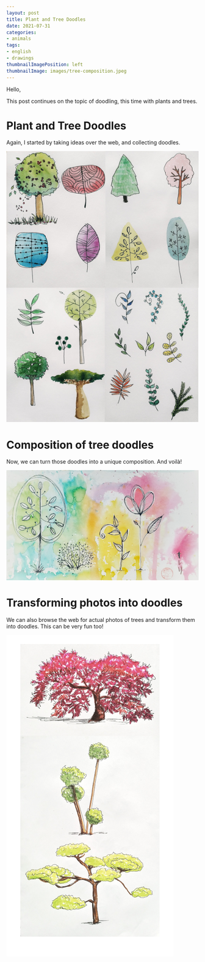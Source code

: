 ```yaml
---
layout: post
title: Plant and Tree Doodles
date: 2021-07-31
categories: 
- animals
tags: 
- english
- drawings
thumbnailImagePosition: left
thumbnailImage: images/tree-composition.jpeg
---
```


Hello,

This post continues on the topic of doodling, this time with plants and trees.

# Plant and Tree Doodles

Again, I started by taking ideas over the web, and collecting doodles.

![tree-doodle](/images/tree-doodle.png)


# Composition of tree doodles

Now, we can turn those doodles into a unique composition. And voilà! 

![flower-composition](/images/tree-composition.jpeg)

# Transforming photos into doodles

We can also browse the web for actual photos of trees and transform them into doodles.
This can be very fun too!

![tree-doodle-2](/images/tree-doodle2.png)
